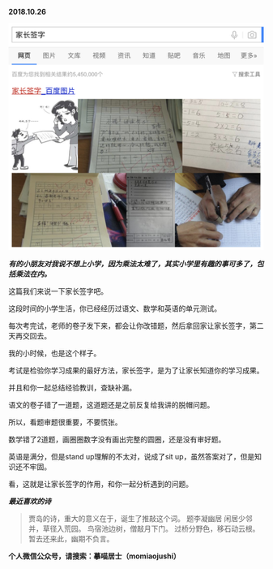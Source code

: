 
          
            
**2018.10.26**



![](img/51001-0f5b20f769b8c1ee.png)




***有的小朋友对我说不想上小学，因为乘法太难了，其实小学里有趣的事可多了，包括乘法在内。***

这篇我们来说一下家长签字吧。

这段时间的小学生活，你已经经历过语文、数学和英语的单元测试。

每次考完试，老师的卷子发下来，都会让你改错题，然后拿回家让家长签字，第二天再交回去。

我的小时候，也是这个样子。

考试是检验你学习成果的最好方法，家长签字，是为了让家长知道你的学习成果。

并且和你一起总结经验教训，查缺补漏。

语文的卷子错了一道题，这道题还是之前反复给我讲的脱帽问题。

所以，看题审题很重要，不要慌张。

数学错了2道题，画圈圈数字没有画出完整的圆圈，还是没有审好题。

英语是满分，但是stand up理解的不太对，说成了sit up，虽然答案对了，但是知识还不牢固。

看，这就是让家长签字的作用，和你一起分析遇到的问题。


***最近喜欢的诗***
>贾岛的诗，重大的意义在于，诞生了推敲这个词。
题李凝幽居
闲居少邻并，草径入荒园。
鸟宿池边树，僧敲月下门。
过桥分野色，移石动云根。
暂去还来此，幽期不负言。




**个人微信公众号，请搜索：摹喵居士（momiaojushi）**

          
        